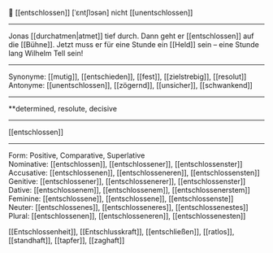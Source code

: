 💪 [[entschlossen]] [ˈɛntʃlɔsən]
nicht [[unentschlossen]]

---
 Jonas [[durchatmen|atmet]] tief durch. Dann geht er [[entschlossen]] auf die [[Bühne]]. Jetzt muss er für eine Stunde ein [[Held]] sein – eine Stunde lang Wilhelm Tell sein!


---
Synonyme: [[mutig]], [[entschieden]], [[fest]], [[zielstrebig]], [[resolut]]
Antonyme: [[unentschlossen]], [[zögernd]], [[unsicher]], [[schwankend]]

---
**determined, resolute, decisive

---
[[entschlossen]]

---

Form: Positive, Comparative, Superlative  
Nominative: [[entschlossen]], [[entschlossener]], [[entschlossenster]]  
Accusative: [[entschlossenen]], [[entschlosseneren]], [[entschlossensten]]  
Genitive: [[entschlossener]], [[entschlossenerer]], [[entschlossenster]]  
Dative: [[entschlossenem]], [[entschlossenem]], [[entschlossenerstem]]  
Feminine: [[entschlossene]], [[entschlossene]], [[entschlossenste]]  
Neuter: [[entschlossenes]], [[entschlosseneres]], [[entschlossenestes]]  
Plural: [[entschlossenen]], [[entschlosseneren]], [[entschlossenesten]]  

[[Entschlossenheit]], [[Entschlusskraft]], [[entschließen]], [[ratlos]], [[standhaft]], [[tapfer]], [[zaghaft]]